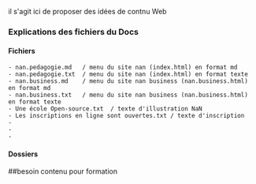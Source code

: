 il s'agit ici de proposer des idées de contnu Web
### Explications des fichiers du Docs
#### Fichiers
    - nan.pedagogie.md   / menu du site nan (index.html) en format md
    - nan.pedagogie.txt  / menu du site nan (index.html) en format texte
    - nan.business.md    / menu du site nan business (nan.business.html) en format md
    - nan.business.txt   / menu du site nan business (nan.business.html) en format texte
    - Une école Open-source.txt  / texte d'illustration NaN
    - Les inscriptions en ligne sont ouvertes.txt / texte d'inscription
    -
    -
    -
#### Dossiers
##besoin contenu pour formation
